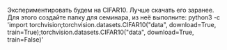 Экспериментировать будем на CIFAR10. Лучше скачать его заранее. Для этого создайте папку для семинара, из неё выполните:
python3 -c 'import torchvision;torchvision.datasets.CIFAR10("data", download=True, train=True);torchvision.datasets.CIFAR10("data", download=True, train=False)'
